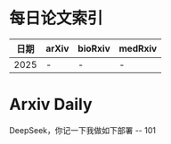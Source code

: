 # 每日论文索引

| 日期 | arXiv | bioRxiv | medRxiv |
|------|-------|---------|---------|
| 2025 | - | - | - |





































































# Arxiv Daily


DeepSeek，你记一下我做如下部署 -- 101
